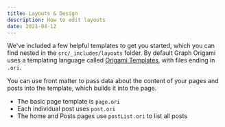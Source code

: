 ```yaml
---
title: Layouts & Design
description: How to edit layouts
date: 2021-04-12
---
```


We've included a few helpful templates to get you started, which you can find nested in the `src/_includes/layouts` folder. By default Graph Origami uses a templating language called [Origami Templates](https://graphorigami.org/framework/templates.html), with files ending in `.ori`.

You can use front matter to pass data about the content of your pages and posts into the template, which builds it into the page.

- The basic page template is `page.ori`
- Each individual post uses `post.ori`
- The home and Posts pages use `postList.ori` to list all posts
